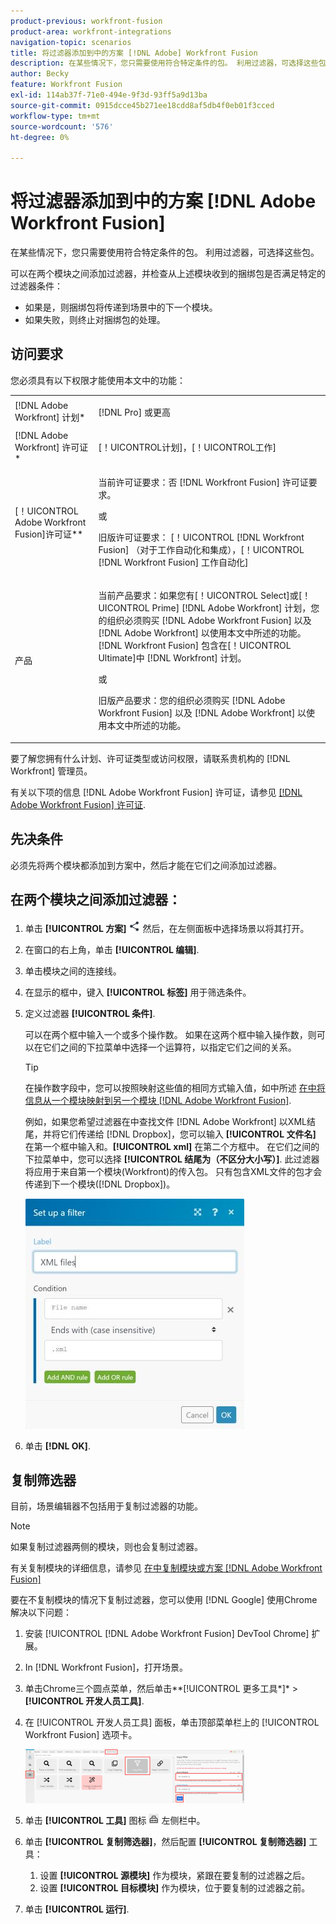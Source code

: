 ```yaml
---
product-previous: workfront-fusion
product-area: workfront-integrations
navigation-topic: scenarios
title: 将过滤器添加到中的方案 [!DNL Adobe] Workfront Fusion
description: 在某些情况下，您只需要使用符合特定条件的包。 利用过滤器，可选择这些包。
author: Becky
feature: Workfront Fusion
exl-id: 114ab37f-71e0-494e-9f3d-93ff5a9d13ba
source-git-commit: 0915dcce45b271ee18cdd8af5db4f0eb01f3cced
workflow-type: tm+mt
source-wordcount: '576'
ht-degree: 0%

---
```


# 将过滤器添加到中的方案 [!DNL Adobe Workfront Fusion]

在某些情况下，您只需要使用符合特定条件的包。 利用过滤器，可选择这些包。

<!--

For example, you could create a scenario with the [!UICONTROL Watch records] trigger for [!DNL Salesforce] to capture only records containing a specific word written by a specific author.

-->

可以在两个模块之间添加过滤器，并检查从上述模块收到的捆绑包是否满足特定的过滤器条件：

* 如果是，则捆绑包将传递到场景中的下一个模块。
* 如果失败，则终止对捆绑包的处理。

## 访问要求

您必须具有以下权限才能使用本文中的功能：

<table style="table-layout:auto">
 <col> 
 <col> 
 <tbody> 
  <tr> 
    <td role="rowheader">[!DNL Adobe Workfront] 计划*</td> 
   <td> <p>[!DNL Pro] 或更高</p> </td> 
  </tr> 
  <tr data-mc-conditions=""> 
   <td role="rowheader">[!DNL Adobe Workfront] 许可证*</td> 
   <td> <p>[！UICONTROL计划]，[！UICONTROL工作]</p> </td> 
  </tr> 
  <tr> 
   <td role="rowheader">[！UICONTROL Adobe Workfront Fusion]许可证**</td> 
  <td>
   <p>当前许可证要求：否 [!DNL Workfront Fusion] 许可证要求。</p>
   <p>或</p>
   <p>旧版许可证要求： [！UICONTROL [!DNL Workfront Fusion] （对于工作自动化和集成），[！UICONTROL [!DNL Workfront Fusion] 工作自动化]</p>
   </td>    </tr> 
  </tr> 
  <tr> 
   <td role="rowheader">产品</td> 
   <td>
   <p>当前产品要求：如果您有[！UICONTROL Select]或[！UICONTROL Prime] [!DNL Adobe Workfront] 计划，您的组织必须购买 [!DNL Adobe Workfront Fusion] 以及 [!DNL Adobe Workfront] 以使用本文中所述的功能。 [!DNL Workfront Fusion] 包含在[！UICONTROL Ultimate]中 [!DNL Workfront] 计划。</p>
   <p>或</p>
   <p>旧版产品要求：您的组织必须购买 [!DNL Adobe Workfront Fusion] 以及 [!DNL Adobe Workfront] 以使用本文中所述的功能。</p>
   </td> 
  </tr> 
 </tbody> 
</table>

要了解您拥有什么计划、许可证类型或访问权限，请联系贵机构的 [!DNL Workfront] 管理员。

有关以下项的信息 [!DNL Adobe Workfront Fusion] 许可证，请参见 [[!DNL Adobe Workfront Fusion] 许可证](../../workfront-fusion/get-started/license-automation-vs-integration.md).

## 先决条件

必须先将两个模块都添加到方案中，然后才能在它们之间添加过滤器。

## 在两个模块之间添加过滤器：

1. 单击 **[!UICONTROL 方案]** ![](assets/scenarios-icon.png) 然后，在左侧面板中选择场景以将其打开。
1. 在窗口的右上角，单击 **[!UICONTROL 编辑]**.
1. 单击模块之间的连接线。
1. 在显示的框中，键入 **[!UICONTROL 标签]** 用于筛选条件。
1. 定义过滤器 **[!UICONTROL 条件]**.

   可以在两个框中输入一个或多个操作数。 如果在这两个框中输入操作数，则可以在它们之间的下拉菜单中选择一个运算符，以指定它们之间的关系。

   >[!TIP]
   >
   >在操作数字段中，您可以按照映射这些值的相同方式输入值，如中所述 [在中将信息从一个模块映射到另一个模块 [!DNL Adobe Workfront Fusion]](../../workfront-fusion/mapping/map-information-between-modules.md).

   例如，如果您希望过滤器在中查找文件 [!DNL Adobe Workfront] 以XML结尾，并将它们传递给 [!DNL Dropbox]，您可以输入 **[!UICONTROL 文件名]** 在第一个框中输入和。**[!UICONTROL xml]** 在第二个方框中。 在它们之间的下拉菜单中，您可以选择 **[!UICONTROL 结尾为（不区分大小写）]**. 此过滤器将应用于来自第一个模块(Workfront)的传入包。 只有包含XML文件的包才会传递到下一个模块([!DNL Dropbox])。

   ![](assets/set-up-filter-box-350x368.jpg)

1. 单击 **[!DNL OK]**.

## 复制筛选器

目前，场景编辑器不包括用于复制过滤器的功能。

>[!NOTE]
>
>如果复制过滤器两侧的模块，则也会复制过滤器。
>
>有关复制模块的详细信息，请参见 [在中复制模块或方案 [!DNL Adobe Workfront Fusion]](../../workfront-fusion/scenarios/copy-modules-or-scenarios.md)

要在不复制模块的情况下复制过滤器，您可以使用 [!DNL Google] 使用Chrome解决以下问题：

1. 安装 [!UICONTROL [!DNL Adobe Workfront Fusion] DevTool Chrome] 扩展。
1. In [!DNL Workfront Fusion]，打开场景。
1. 单击Chrome三个圆点菜单，然后单击**[!UICONTROL 更多工具*]* > **[!UICONTROL 开发人员工具]**.

1. 在 [!UICONTROL 开发人员工具] 面板，单击顶部菜单栏上的 [!UICONTROL Workfront Fusion] 选项卡。

   ![](assets/copy-a-filter-350x174.png)

1. 单击 **[!UICONTROL 工具]** 图标 ![](assets/devtools-tools-icon.png) 左侧栏中。

1. 单击 **[!UICONTROL 复制筛选器]**，然后配置 **[!UICONTROL 复制筛选器]** 工具：

   1. 设置 **[!UICONTROL 源模块]** 作为模块，紧跟在要复制的过滤器之后。
   1. 设置 **[!UICONTROL 目标模块]** 作为模块，位于要复制的过滤器之前。

1. 单击 **[!UICONTROL 运行]**.

